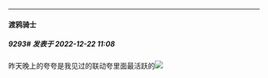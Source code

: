 

*****

####  渡鸦骑士  
##### 9293#       发表于 2022-12-22 11:08

昨天晚上的夸夸是我见过的联动夸里面最活跃的<img src="https://static.saraba1st.com/image/smiley/face2017/034.png" referrerpolicy="no-referrer">

